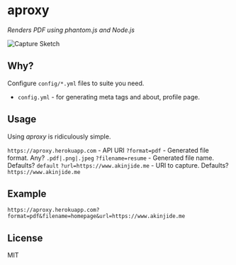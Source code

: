 # aproxy

*Renders PDF using phantom.js and Node.js*

![Capture Sketch][]


## Why?

Configure `config/*.yml` files to suite you need.

  - `config.yml` - for generating meta tags and about, profile page.

## Usage

Using *aproxy* is ridiculously simple.

`https://aproxy.herokuapp.com` - API URI
`?format=pdf` - Generated file format. Any? `.pdf|.png|.jpeg`
`?filename=resume` - Generated file name. Defaults? `default`
`?url=https://www.akinjide.me` - URI to capture. Defaults? `https://www.akinjide.me`

## Example

`https://aproxy.herokuapp.com?format=pdf&filename=homepage&url=https://www.akinjide.me`

## License

MIT

  [Capture Sketch]: /_static/capture-sketch.gif "Capture Sketch"